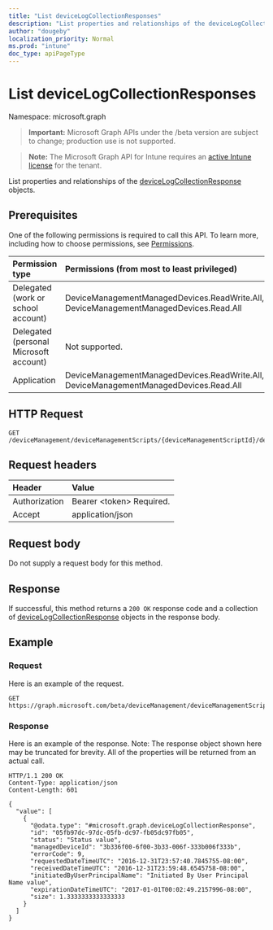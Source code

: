 ```yaml
---
title: "List deviceLogCollectionResponses"
description: "List properties and relationships of the deviceLogCollectionResponse objects."
author: "dougeby"
localization_priority: Normal
ms.prod: "intune"
doc_type: apiPageType
---
```


# List deviceLogCollectionResponses

Namespace: microsoft.graph

> **Important:** Microsoft Graph APIs under the /beta version are subject to change; production use is not supported.

> **Note:** The Microsoft Graph API for Intune requires an [active Intune license](https://go.microsoft.com/fwlink/?linkid=839381) for the tenant.

List properties and relationships of the [deviceLogCollectionResponse](../resources/intune-devices-devicelogcollectionresponse.md) objects.

## Prerequisites
One of the following permissions is required to call this API. To learn more, including how to choose permissions, see [Permissions](/graph/permissions-reference).

|Permission type|Permissions (from most to least privileged)|
|:---|:---|
|Delegated (work or school account)|DeviceManagementManagedDevices.ReadWrite.All, DeviceManagementManagedDevices.Read.All|
|Delegated (personal Microsoft account)|Not supported.|
|Application|DeviceManagementManagedDevices.ReadWrite.All, DeviceManagementManagedDevices.Read.All|

## HTTP Request
<!-- {
  "blockType": "ignored"
}
-->
``` http
GET /deviceManagement/deviceManagementScripts/{deviceManagementScriptId}/deviceRunStates/{deviceManagementScriptDeviceStateId}/managedDevice/logCollectionRequests
```

## Request headers
|Header|Value|
|:---|:---|
|Authorization|Bearer &lt;token&gt; Required.|
|Accept|application/json|

## Request body
Do not supply a request body for this method.

## Response
If successful, this method returns a `200 OK` response code and a collection of [deviceLogCollectionResponse](../resources/intune-devices-devicelogcollectionresponse.md) objects in the response body.

## Example

### Request
Here is an example of the request.
``` http
GET https://graph.microsoft.com/beta/deviceManagement/deviceManagementScripts/{deviceManagementScriptId}/deviceRunStates/{deviceManagementScriptDeviceStateId}/managedDevice/logCollectionRequests
```

### Response
Here is an example of the response. Note: The response object shown here may be truncated for brevity. All of the properties will be returned from an actual call.
``` http
HTTP/1.1 200 OK
Content-Type: application/json
Content-Length: 601

{
  "value": [
    {
      "@odata.type": "#microsoft.graph.deviceLogCollectionResponse",
      "id": "05fb97dc-97dc-05fb-dc97-fb05dc97fb05",
      "status": "Status value",
      "managedDeviceId": "3b336f00-6f00-3b33-006f-333b006f333b",
      "errorCode": 9,
      "requestedDateTimeUTC": "2016-12-31T23:57:40.7845755-08:00",
      "receivedDateTimeUTC": "2016-12-31T23:59:48.6545758-08:00",
      "initiatedByUserPrincipalName": "Initiated By User Principal Name value",
      "expirationDateTimeUTC": "2017-01-01T00:02:49.2157996-08:00",
      "size": 1.3333333333333333
    }
  ]
}
```






